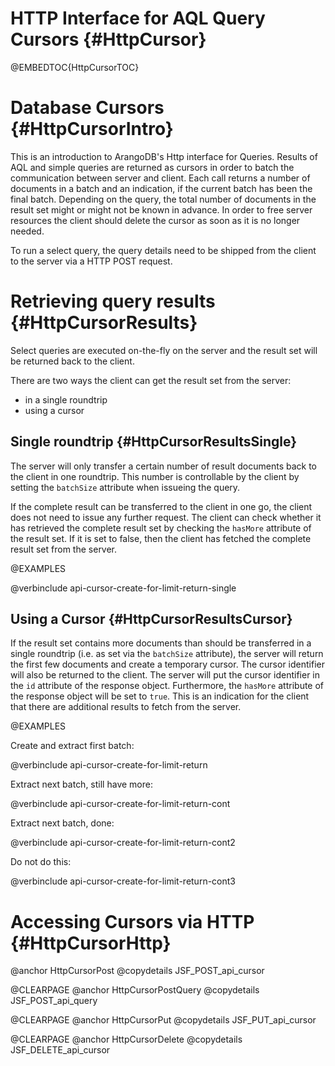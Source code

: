 HTTP Interface for AQL Query Cursors {#HttpCursor}
==================================================

@EMBEDTOC{HttpCursorTOC}

Database Cursors {#HttpCursorIntro}
===================================

This is an introduction to ArangoDB's Http interface for Queries. Results of AQL
and simple queries are returned as cursors in order to batch the communication
between server and client. Each call returns a number of documents in a batch
and an indication, if the current batch has been the final batch. Depending on
the query, the total number of documents in the result set might or might not be
known in advance. In order to free server resources the client should delete the
cursor as soon as it is no longer needed.

To run a select query, the query details need to be shipped from the client to
the server via a HTTP POST request.

Retrieving query results {#HttpCursorResults}
=============================================

Select queries are executed on-the-fly on the server and the result
set will be returned back to the client.

There are two ways the client can get the result set from the server:

- in a single roundtrip
- using a cursor

Single roundtrip {#HttpCursorResultsSingle}
-------------------------------------------

The server will only transfer a certain number of result documents back to the
client in one roundtrip. This number is controllable by the client by setting
the `batchSize` attribute when issueing the query.

If the complete result can be transferred to the client in one go, the client
does not need to issue any further request. The client can check whether it has
retrieved the complete result set by checking the `hasMore` attribute of the
result set. If it is set to false, then the client has fetched the complete
result set from the server.

@EXAMPLES

@verbinclude api-cursor-create-for-limit-return-single

Using a Cursor {#HttpCursorResultsCursor}
-----------------------------------------

If the result set contains more documents than should be transferred in a single
roundtrip (i.e. as set via the `batchSize` attribute), the server will return
the first few documents and create a temporary cursor. The cursor identifier
will also be returned to the client. The server will put the cursor identifier
in the `id` attribute of the response object. Furthermore, the `hasMore`
attribute of the response object will be set to `true`. This is an indication
for the client that there are additional results to fetch from the server.

@EXAMPLES

Create and extract first batch:

@verbinclude api-cursor-create-for-limit-return

Extract next batch, still have more:

@verbinclude api-cursor-create-for-limit-return-cont

Extract next batch, done:

@verbinclude api-cursor-create-for-limit-return-cont2

Do not do this:

@verbinclude api-cursor-create-for-limit-return-cont3

Accessing Cursors via HTTP {#HttpCursorHttp}
============================================

@anchor HttpCursorPost
@copydetails JSF_POST_api_cursor

@CLEARPAGE
@anchor HttpCursorPostQuery
@copydetails JSF_POST_api_query

@CLEARPAGE
@anchor HttpCursorPut
@copydetails JSF_PUT_api_cursor

@CLEARPAGE
@anchor HttpCursorDelete
@copydetails JSF_DELETE_api_cursor

